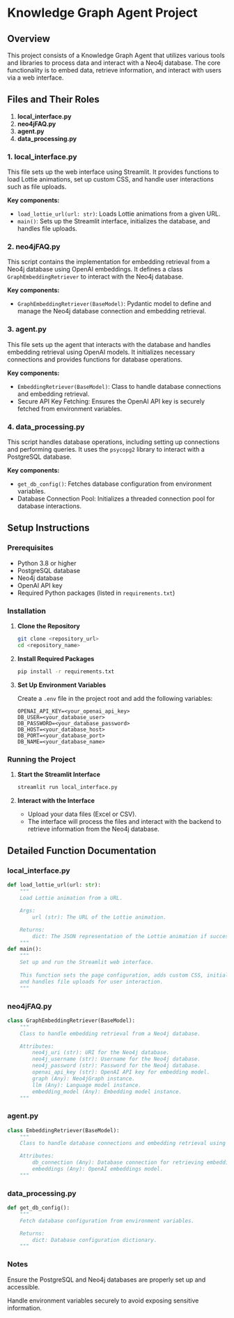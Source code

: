 # Knowledge Graph Agent Project

## Overview

This project consists of a Knowledge Graph Agent that utilizes various tools and libraries to process data and interact with a Neo4j database. The core functionality is to embed data, retrieve information, and interact with users via a web interface.

## Files and Their Roles

1. **local_interface.py**
2. **neo4jFAQ.py**
3. **agent.py**
4. **data_processing.py**

### 1. local_interface.py

This file sets up the web interface using Streamlit. It provides functions to load Lottie animations, set up custom CSS, and handle user interactions such as file uploads.

**Key components:**
- `load_lottie_url(url: str)`: Loads Lottie animations from a given URL.
- `main()`: Sets up the Streamlit interface, initializes the database, and handles file uploads.

### 2. neo4jFAQ.py

This script contains the implementation for embedding retrieval from a Neo4j database using OpenAI embeddings. It defines a class `GraphEmbeddingRetriever` to interact with the Neo4j database.

**Key components:**
- `GraphEmbeddingRetriever(BaseModel)`: Pydantic model to define and manage the Neo4j database connection and embedding retrieval.

### 3. agent.py

This file sets up the agent that interacts with the database and handles embedding retrieval using OpenAI models. It initializes necessary connections and provides functions for database operations.

**Key components:**
- `EmbeddingRetriever(BaseModel)`: Class to handle database connections and embedding retrieval.
- Secure API Key Fetching: Ensures the OpenAI API key is securely fetched from environment variables.

### 4. data_processing.py

This script handles database operations, including setting up connections and performing queries. It uses the `psycopg2` library to interact with a PostgreSQL database.

**Key components:**
- `get_db_config()`: Fetches database configuration from environment variables.
- Database Connection Pool: Initializes a threaded connection pool for database interactions.

## Setup Instructions

### Prerequisites

- Python 3.8 or higher
- PostgreSQL database
- Neo4j database
- OpenAI API key
- Required Python packages (listed in `requirements.txt`)

### Installation

1. **Clone the Repository**

    ```bash
    git clone <repository_url>
    cd <repository_name>
    ```

2. **Install Required Packages**

    ```bash
    pip install -r requirements.txt
    ```

3. **Set Up Environment Variables**

    Create a `.env` file in the project root and add the following variables:

    ```env
    OPENAI_API_KEY=<your_openai_api_key>
    DB_USER=<your_database_user>
    DB_PASSWORD=<your_database_password>
    DB_HOST=<your_database_host>
    DB_PORT=<your_database_port>
    DB_NAME=<your_database_name>
    ```

### Running the Project

1. **Start the Streamlit Interface**

    ```bash
    streamlit run local_interface.py
    ```

2. **Interact with the Interface**

    - Upload your data files (Excel or CSV).
    - The interface will process the files and interact with the backend to retrieve information from the Neo4j database.

## Detailed Function Documentation

### local_interface.py

```python
def load_lottie_url(url: str):
    """
    Load Lottie animation from a URL.

    Args:
        url (str): The URL of the Lottie animation.

    Returns:
        dict: The JSON representation of the Lottie animation if successful, None otherwise.
    """
def main():
    """
    Set up and run the Streamlit web interface.
    
    This function sets the page configuration, adds custom CSS, initializes the database, 
    and handles file uploads for user interaction.
    """
```
### neo4jFAQ.py

```python
class GraphEmbeddingRetriever(BaseModel):
    """
    Class to handle embedding retrieval from a Neo4j database.

    Attributes:
        neo4j_uri (str): URI for the Neo4j database.
        neo4j_username (str): Username for the Neo4j database.
        neo4j_password (str): Password for the Neo4j database.
        openai_api_key (str): OpenAI API key for embedding model.
        graph (Any): Neo4jGraph instance.
        llm (Any): Language model instance.
        embedding_model (Any): Embedding model instance.
    """
```
### agent.py

```python
class EmbeddingRetriever(BaseModel):
    """
    Class to handle database connections and embedding retrieval using OpenAI models.

    Attributes:
        db_connection (Any): Database connection for retrieving embeddings.
        embeddings (Any): OpenAI embeddings model.
    """
```

### data_processing.py

```python
def get_db_config():
    """
    Fetch database configuration from environment variables.

    Returns:
        dict: Database configuration dictionary.
    """
 ```

### Notes

Ensure the PostgreSQL and Neo4j databases are properly set up and accessible.

Handle environment variables securely to avoid exposing sensitive information.